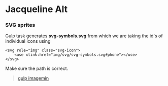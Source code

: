 # Jacqueline Alt




### SVG sprites

Gulp task generates **svg-symbols.svg** from which we are taking the id's of individual icons using
```
<svg role="img" class="svg-icon">
    <use xlink:href="img/svg/svg-symbols.svg#phone"></use>
</svg>
```
Make sure the path is correct.

> [gulp imagemin](https://www.npmjs.com/package/gulp-imagemin)